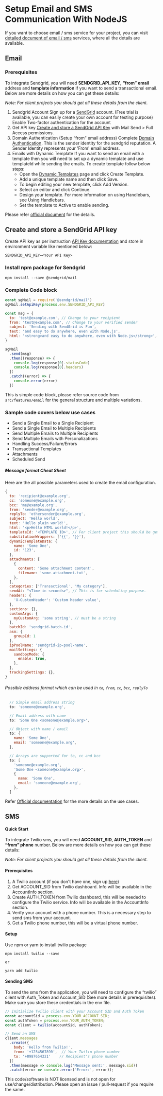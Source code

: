 # Setup Email and SMS Communication With NodeJS

If you want to choose email / sms service for your project, you can visit [detailed document of email / sms](https://docs.google.com/document/d/1ZnpLGSBpiMFe3USiAA4Cd4t8Dhxyck636nxRXWc-1UA/edit) services, where all the details are available.

## Email

### Prerequisites
To integrate Sendgrid, you will need **SENDGRID_API_KEY**, **“from” email** address and **template information** if you want to send a transactional email. Below are more details on how you can get these details:

*Note: For client projects you should get all these details from the client.*

1. Sendgrid Account
Sign up for a [SendGrid](https://app.sendgrid.com/login/) account. (Free trial is available, you can easily create your own account for testing purpose)
Enable Two-factor authentication for the account
2. Get API key
[Create and store a SendGrid API Key](https://docs.sendgrid.com/for-developers/sending-email/quickstart-nodejs#create-and-store-a-sendgrid-api-key) with Mail Send > Full Access permissions.
3. Domain Authentication (Setup “from” email address)
Complete [Domain Authentication](https://docs.sendgrid.com/ui/account-and-settings/how-to-set-up-domain-authentication). This is the sender identity for the sendgrid reputation. A Sender Identity represents your 'From' email address.
4. Emails with Dynamic Template
If you want to send an email with a template then you will need to set up a dynamic template and use templateId while sending the emails. To create template follow below steps:
    - Open the [Dynamic Templates](https://sendgrid.com/dynamic_templates) page and click Create Template.
    - Add a unique template name and then click Save.
    - To begin editing your new template, click Add Version.
    - Select an editor and click Continue.
    - Design your template. For more information on using Handlebars, see Using Handlebars.
    - Set the template to Active to enable sending.

Please refer [official document](https://docs.sendgrid.com/for-developers/sending-email/quickstart-nodejs#prerequisites) for the details.

## Create and store a SendGrid API key

Create API key as per instruction [API Key documentation](https://docs.sendgrid.com/ui/account-and-settings/api-keys) and store in environment variable like mentioned below:

```shell
SENDGRID_API_KEY=<Your API Key>
```

### Install npm package for Sendgrid

```shell
npm install --save @sendgrid/mail
```

### Complete Code block

```javascript
const sgMail = require('@sendgrid/mail')
sgMail.setApiKey(process.env.SENDGRID_API_KEY)

const msg = {
  to: 'test@example.com', // Change to your recipient
  from: 'test@example.com', // Change to your verified sender
  subject: 'Sending with SendGrid is Fun',
  text: 'and easy to do anywhere, even with Node.js',
  html: '<strong>and easy to do anywhere, even with Node.js</strong>',
}

sgMail
  .send(msg)
  .then((response) => {
    console.log(response[0].statusCode)
    console.log(response[0].headers)
  })
  .catch((error) => {
    console.error(error)
  })

```

This is simple code block, please refer source code from `src/features/email` for the general structure and multiple variations.

### Sample code covers below use cases

- Send a Single Email to a Single Recipient
- Send a Single Email to Multiple Recipients
- Send Multiple Emails to Multiple Recipients
- Send Multiple Emails with Personalizations
- Handling Success/Failure/Errors
- Transactional Templates
- Attachments
- Scheduled Send

##### Message format Cheat Sheet

Here are the all possible parameters used to create the email configuration.

```javascript
{
  to: 'recipient@example.org', 
  cc: 'someone@example.org',
  bcc: 'me@example.org',
  from: 'sender@example.org',
  replyTo: 'othersender@example.org',
  subject: 'Hello world',
  text: 'Hello plain world!',
  html: '<p>Hello HTML world!</p>',
  templateId: '<TEMPLATE_ID>', // For client project this should be get from client. For testing you can create from sendgrid official portal refer https://docs.sendgrid.com/ui/sending-email/how-to-send-an-email-with-dynamic-templates
  substitutionWrappers: ['{{', '}}'],
  dynamicTemplateData: {
    name: 'Some One',
    id: '123',
  },
  attachments: [
    {
      content: 'Some attachment content',
      filename: 'some-attachment.txt',
    },
  ],
  categories: ['Transactional', 'My category'],
  sendAt: "<Time in seconds>", // This is for scheduling purpose.
  headers: {
    'X-CustomHeader': 'Custom header value',
  },
  sections: {},
  customArgs: {
    myCustomArg: 'some string', // must be a string
  },
  batchId: 'sendgrid-batch-id',
  asm: {
    groupId: 1
  },
  ipPoolName: 'sendgrid-ip-pool-name',
  mailSettings: {
    sandboxMode: {
      enable: true,
    },
  },
  trackingSettings: {},
}
``````

###### Possible address format which can be used in `to`, `from`, `cc`, `bcc`, `replyTo`

```javascript
  // Simple email address string
  to: 'someone@example.org',

  // Email address with name
  to: 'Some One <someone@example.org>',

  // Object with name / email
  to: {
    name: 'Some One',
    email: 'someone@example.org',
  },

  // Arrays are supported for to, cc and bcc
  to: [
    'someone@example.org',
    'Some One <someone@example.org>',
    {
      name: 'Some One',
      email: 'someone@example.org',
    },
  ]
```

Refer [Official documentation](https://github.com/sendgrid/sendgrid-nodejs/tree/main/docs/use-cases) for the more details on the use cases.

## SMS

#### Quick Start
To integrate Twilio sms, you will need **ACCOUNT_SID**, **AUTH_TOKEN** and **“from” phone** number. Below are more details on how you can get these details:

*Note: For client projects you should get all these details from the client.*

#### Prerequisites
1. A Twilio account (if you don't have one, sign up [here](https://www.twilio.com/try-twilio))
2. Get ACCOUNT_SID from Twilio dashboard. Info will be available in the AccountInfo section.
3. Create AUTH_TOKEN from Twilio dashboard, this will be needed to configure the Twilio service. Info will be available in the AccountInfo section.
4. Verify your account with a phone number. This is a necessary step to send sms from your account.
5. Get a Twilio phone number, this will be a virtual phone number.

#### Setup

Use npm or yarn to install twilio package

```shell
npm install twilio --save

or

yarn add twilio
```

#### Sending SMS

To send the sms from the application, you will need to configure the “twilio” client with Auth_Token and Account_SID (See more details in prerequisites). Make sure you store these credentials in the env file.

```javascript
// Initialize Twilio client with your Account SID and Auth Token
const accountSid = process.env.YOUR_ACCOUNT_SID;
const authToken = process.env.YOUR_AUTH_TOKEN;
const client = twilio(accountSid, authToken);

// Send an SMS
client.messages
  .create({
    body: 'Hello from Twilio!',
    from: '+1234567890',  // Your Twilio phone number
    to: '+0987654321'    // Recipient's phone number
  })
  .then(message => console.log('Message sent:', message.sid))
  .catch(error => console.error('Error:', error));
```

This code/software is NOT licensed and is not open for use/change/distribution. Please open an issue / pull-request if you require the same.

